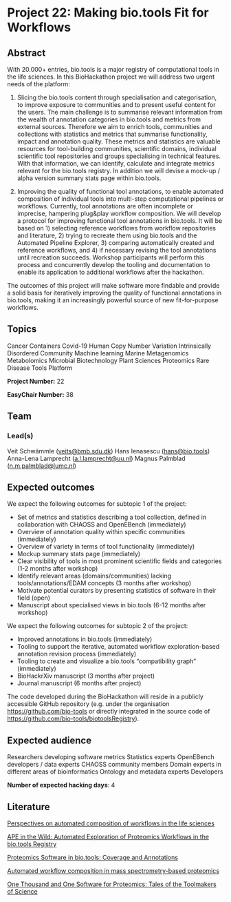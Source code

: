 # Project 22: Making bio.tools Fit for Workflows

## Abstract

With 20.000+ entries, bio.tools is a major registry of computational tools in the life sciences. In this BioHackathon project we will address two urgent needs of the platform:

1. Slicing the bio.tools content through specialisation and categorisation, to improve exposure to communities and to present useful content for the users. The main challenge is to summarise relevant information from the wealth of annotation categories in bio.tools and metrics from external sources. Therefore we aim to enrich tools, communities and collections with statistics and metrics that summarise functionality, impact and annotation quality. These metrics and statistics are valuable resources for tool-building communities, scientific domains, individual scientific tool repositories and groups specialising in technical features. With that information, we can identify, calculate and integrate metrics relevant for the bio.tools registry. In addition we will devise a mock-up / alpha version summary stats page within bio.tools.

2. Improving the quality of functional tool annotations, to enable automated composition of individual tools into multi-step computational pipelines or workflows. Currently, tool annotations are often incomplete or imprecise, hampering plug&play workflow composition. We will develop a protocol for improving functional tool annotations in bio.tools. It will be based on 1) selecting reference workflows from workflow repositories and literature, 2) trying to recreate them using bio.tools and the Automated Pipeline Explorer, 3) comparing automatically created and reference workflows, and 4) if necessary revising the tool annotations until recreation succeeds. Workshop participants will perform this process and concurrently develop the tooling and documentation to enable its application to additional workflows after the hackathon.

The outcomes of this project will make software more findable and provide a solid basis for iteratively improving the quality of functional annotations in bio.tools, making it an increasingly powerful source of new fit-for-purpose workflows.

## Topics

Cancer
Containers
Covid-19
Human Copy Number Variation
Intrinsically Disordered Community
Machine learning
Marine Metagenomics
Metabolomics
Microbial Biotechnology
Plant Sciences
Proteomics
Rare Disease
Tools Platform

**Project Number:** 22



**EasyChair Number:** 38

## Team

### Lead(s)

Veit Schwämmle (veits@bmb.sdu.dk)
Hans Ienasescu (hans@bio.tools)
Anna-Lena Lamprecht (a.l.lamprecht@uu.nl)
Magnus Palmblad (n.m.palmblad@lumc.nl)

## Expected outcomes

We expect the following outcomes for subtopic 1 of the project:
* Set of metrics and statistics describing a tool collection, defined in collaboration with CHAOSS and OpenEBench (immediately)
* Overview of annotation quality within specific communities (immediately)
* Overview of variety in terms of tool functionality (immediately)
* Mockup summary stats page (immediately)
* Clear visibility of tools in most prominent scientific fields and categories (1-2 months after workshop)
* Identify relevant areas (domains/communities) lacking tools/annotations/EDAM concepts (3 months after workshop)
* Motivate potential curators by presenting statistics of software in their field (open)
* Manuscript about specialised views in bio.tools (6-12 months after workshop)

We expect the following outcomes for subtopic 2 of the project:
* Improved annotations in bio.tools (immediately)
* Tooling to support the iterative, automated workflow exploration-based annotation revision process (immediately)
* Tooling to create and visualize a bio.tools “compatibility graph” (immediately)
* BioHackrXiv manuscript (3 months after project)
* Journal manuscript (6 months after project)

The code developed during the BioHackathon will reside in a publicly accessible GitHub repository (e.g. under the organisation https://github.com/bio-tools or directly integrated in the source code of https://github.com/bio-tools/biotoolsRegistry).

## Expected audience

Researchers developing software metrics
Statistics experts
OpenEBench developers / data experts
CHAOSS community members
Domain experts in different areas of bioinformatics
Ontology and metadata experts
Developers

**Number of expected hacking days**: 4

## Literature

[Perspectives on automated composition of workflows in the life sciences](https://doi.org/10.12688/f1000research.54159.1)

[APE in the Wild: Automated Exploration of Proteomics Workflows in the bio.tools Registry](https://doi.org/10.1021/acs.jproteome.0c00983)

[Proteomics Software in bio.tools: Coverage and Annotations](https://doi.org/10.1021/acs.jproteome.0c00978)

[Automated workflow composition in mass spectrometry-based proteomics](https://doi.org/10.1093/bioinformatics/bty646)

[One Thousand and One Software for Proteomics: Tales of the Toolmakers of Science](https://doi.org/10.1021/acs.jproteome.9b00219)
